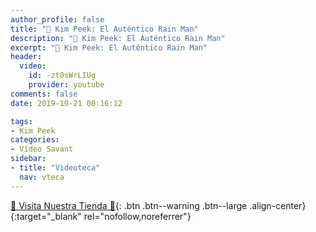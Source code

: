 ```yaml
---
author_profile: false
title: "🧠 Kim Peek: El Auténtico Rain Man"
description: "🧠 Kim Peek: El Auténtico Rain Man"
excerpt: "🧠 Kim Peek: El Auténtico Rain Man"
header:
  video:
    id: -zt0sWrLIUg
    provider: youtube
comments: false
date: 2019-10-21 00:16:12

tags:
- Kim Peek
categories:
- Vídeo Savant
sidebar:
- title: "Videoteca"
  nav: vteca
---
```


[🎁 Visita Nuestra Tienda 🎁](https://www.amazon.es/shop/cibercursos){: .btn .btn--warning .btn--large .align-center}{:target="_blank" rel="nofollow,noreferrer"}